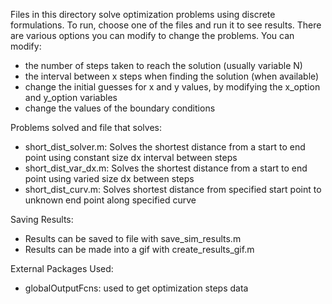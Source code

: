 Files in this directory solve optimization problems using discrete formulations.  To run, choose one of the files and run it to see results.  There are various options you can modify to change the problems.  You can modify:
- the number of steps taken to reach the solution (usually variable N)
- the interval between x steps when finding the solution (when available)
- change the initial guesses for x and y values, by modifying the x_option and y_option variables
- change the values of the boundary conditions

Problems solved and file that solves:
- short_dist_solver.m: Solves the shortest distance from a start to end point using constant size dx interval between steps
- short_dist_var_dx.m: Solves the shortest distance from a start to end point using varied size dx between steps
- short_dist_curv.m: Solves shortest distance from specified start point to unknown end point along specified curve 

Saving Results:
- Results can be saved to file with save_sim_results.m
- Results can be made into a gif with create_results_gif.m

External Packages Used:
- globalOutputFcns: used to get optimization steps data


